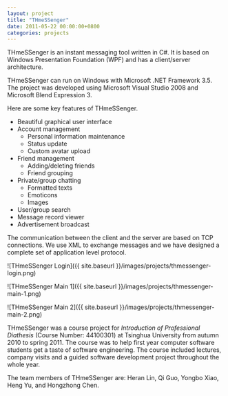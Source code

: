 ```yaml
---
layout: project
title: "THmeSSenger"
date: 2011-05-22 00:00:00+0800
categories: projects
---
```


THmeSSenger is an instant messaging tool written in C#. It is based on Windows Presentation Foundation (WPF) and has a client/server architecture.

THmeSSenger can run on Windows with Microsoft .NET Framework 3.5. The project was developed using Microsoft Visual Studio 2008 and Microsoft Blend Expression 3.

Here are some key features of THmeSSenger.

*   Beautiful graphical user interface
*   Account management
    *   Personal information maintenance
    *   Status update
    *   Custom avatar upload
*   Friend management
	*   Adding/deleting friends
    *   Friend grouping
*   Private/group chatting
    *   Formatted texts
    *   Emoticons
    *   Images
*   User/group search
*   Message record viewer
*   Advertisement broadcast

The communication between the client and the server are based on TCP connections. We use XML to exchange messages and we have designed a complete set of application level protocol.

![THmeSSenger Login]({{ site.baseurl }}/images/projects/thmessenger-login.png)

![THmeSSenger Main 1]({{ site.baseurl }}/images/projects/thmessenger-main-1.png)

![THmeSSenger Main 2]({{ site.baseurl }}/images/projects/thmessenger-main-2.png)


THmeSSenger was a course project for *Introduction of Professional Diathesis* (Course Number: 44100301) at Tsinghua University from autumn 2010 to spring 2011. The course was to help first year computer software students get a taste of software engineering. The course included lectures, company visits and a guided software development project throughout the whole year.

The team members of THmeSSenger are: Heran Lin, Qi Guo, Yongbo Xiao, Heng Yu, and Hongzhong Chen.